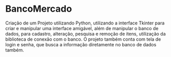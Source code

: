 # BancoMercado
Criação de um Projeto utilizando Python, utilizando a interface Tkinter para criar e manipular uma interface amigável, além de manipular o banco de dados, para cadastro, alteração, pesquisa e remoção de itens, utilização da biblioteca de conexão com o banco. 
O projeto também conta com tela de login e senha, que busca a informação diretamente no banco de dados também. 
